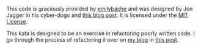 This code is graciously provided by [emilybache](https://github.com/emilybache) and was designed by Jon Jagger in his cyber-dogo and [this blog post](http://jonjagger.blogspot.co.uk/2012/05/yahtzee-cyber-dojo-refactoring-in-java.html). It is licensed under the [MIT License](https://github.com/emilybache/Yatzy-Refactoring-Kata/blob/master/license.txt).

This kata is designed to be an exercise in refactoring poorly written code. I go through the process of refactoring it over on [my blog](https://andey-robins.github.io/) in [this post](https://andey-robins.github.io/2020/08/13/Refactoring-Yatzy-Kata/).